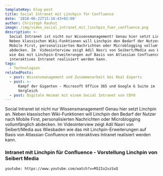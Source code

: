 ```yaml
---
templateKey: blog-post
title: Social Intranet mit Linchpin für Confluence
date: '2018-06-22T15:18:43+02:00'
author: Christoph Rauhut
image: /img/video_social_intranet_mit_linchpin_fuer_confluence.png
description: >-
  Social Intranet ist nicht nur Wissensmanagement! Genau hier setzt Linchpin an.
  Neben klassischen Wiki-Funktionen will Linchpin den Bedarf der Nutzer nach
  Mobile First, personalisierten Nachrichten oder Microblogging vollumfänglich
  abdecken. Im  Videointerview zeigt Adil Nasri von Seibert/Media aus Wiesbaden
  wie das mit Linchpin-Erweiterungen auf Basis von Atlassian Confluence ein
  interaktives Intranet realisiert werden kann.
tags:
  - Technologien
relatedPosts:
  - post: Wissensmanagement und Zusammenarbeit bei Real Experts
  - post: >-
      Kampf der Giganten - Microsoft Office 365 und Google G Suite im
      Vergleich  
  - post: Digitale Heimat mit einem Social Intranet von COYO
---
```

Social Intranet ist nicht nur Wissensmanagement! Genau hier setzt Linchpin an. Neben klassischen Wiki-Funktionen will Linchpin den Bedarf der Nutzer nach Mobile First, personalisierten Nachrichten oder Microblogging vollumfänglich abdecken. Im  Videointerview zeigt Adil Nasri von Seibert/Media aus Wiesbaden wie das mit Linchpin-Erweiterungen auf Basis von Atlassian Confluence ein interaktives Intranet realisiert werden kann.

### Intranet mit Linchpin für Confluence - Vorstellung Linchpin von Seibert Media

`youtube: https://www.youtube.com/watch?v=M52Io2vzSxQ` 
